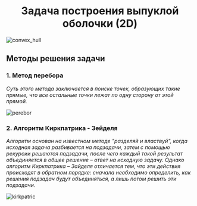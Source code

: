 <h1 align=center>Задача построения выпуклой оболочки (2D)</h1>

![convex_hull](https://github.com/Grigory-Shvetsov/practics/assets/101884636/27438634-ce43-4d9a-9e27-ac2064b1e817)

## Методы решения задачи
### 1. Метод перебора
*Суть этого метода заключается в поиске точек, образующих такие прямые, 
что все остальные точки лежат по одну сторону от этой прямой.*

![perebor](https://github.com/Grigory-Shvetsov/practics/assets/101884636/34b46cec-785c-4111-9ae2-e438bab52893)
### 2. Алгоритм Киркпатрика - Зейделя
*Алгоритм основан на известном методе "разделяй и властвуй", когда исходная задача разбивается на подзадачи, затем с помощью рекурсии решаются подзадачи, после чего каждый такой результат объединяется в общее решение – ответ на исходную задачу. Однако алгоритм Киркпатрика – Зайделя отличается тем, что эти действия происходят в обратном порядке: сначала необходимо определить, как решения подзадач будут объединяться, 
а лишь потом решить эти подзадачи.*

![kirkpatric](https://github.com/Grigory-Shvetsov/practics/assets/101884636/6669e213-0c5f-41c4-9c6a-46efe607aa96)
